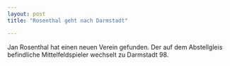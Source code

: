 ```yaml
---
layout: post
title: "Rosenthal geht nach Darmstadt"

---
```


Jan Rosenthal hat einen neuen Verein gefunden. Der auf dem Abstellgleis befindliche Mittelfeldspieler wechselt zu Darmstadt 98.


